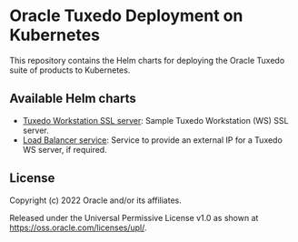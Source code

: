 # Oracle Tuxedo Deployment on Kubernetes

This repository contains the Helm charts for deploying the Oracle Tuxedo suite of products to Kubernetes.

## Available Helm charts

* [Tuxedo Workstation SSL server](./charts/tuxedo-ws): Sample Tuxedo Workstation (WS) SSL server.
* [Load Balancer service](./charts/loadbal): Service to provide an external IP for a Tuxedo WS server, if required.

## License

Copyright (c) 2022 Oracle and/or its affiliates.

Released under the Universal Permissive License v1.0 as shown at <https://oss.oracle.com/licenses/upl/>.

